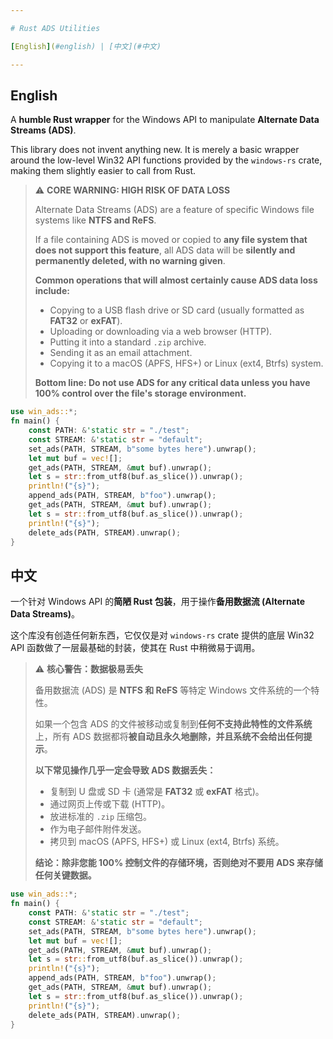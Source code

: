 ```yaml
---

# Rust ADS Utilities

[English](#english) | [中文](#中文)

---
```


<a name="english"></a>

## English

A **humble Rust wrapper** for the Windows API to manipulate **Alternate Data Streams (ADS)**.

This library does not invent anything new. It is merely a basic wrapper around the low-level Win32 API functions provided by the `windows-rs` crate, making them slightly easier to call from Rust.

> ⚠️ **CORE WARNING: HIGH RISK OF DATA LOSS**
>
> Alternate Data Streams (ADS) are a feature of specific Windows file systems like **NTFS and ReFS**.
>
> If a file containing ADS is moved or copied to **any file system that does not support this feature**, all ADS data will be **silently and permanently deleted, with no warning given**.
>
> **Common operations that will almost certainly cause ADS data loss include:**
> *   Copying to a USB flash drive or SD card (usually formatted as **FAT32** or **exFAT**).
> *   Uploading or downloading via a web browser (HTTP).
> *   Putting it into a standard `.zip` archive.
> *   Sending it as an email attachment.
> *   Copying it to a macOS (APFS, HFS+) or Linux (ext4, Btrfs) system.
>
> **Bottom line: Do not use ADS for any critical data unless you have 100% control over the file's storage environment.**

```rust
use win_ads::*;
fn main() {
    const PATH: &'static str = "./test";
    const STREAM: &'static str = "default";
    set_ads(PATH, STREAM, b"some bytes here").unwrap();
    let mut buf = vec![];
    get_ads(PATH, STREAM, &mut buf).unwrap();
    let s = str::from_utf8(buf.as_slice()).unwrap();
    println!("{s}");
    append_ads(PATH, STREAM, b"foo").unwrap();
    get_ads(PATH, STREAM, &mut buf).unwrap();
    let s = str::from_utf8(buf.as_slice()).unwrap();
    println!("{s}");
    delete_ads(PATH, STREAM).unwrap();
}
```

<a name="chinese"></a>

## 中文

一个针对 Windows API 的**简陋 Rust 包装**，用于操作**备用数据流 (Alternate Data Streams)**。

这个库没有创造任何新东西，它仅仅是对 `windows-rs` crate 提供的底层 Win32 API 函数做了一层最基础的封装，使其在 Rust 中稍微易于调用。

> ⚠️ **核心警告：数据极易丢失**
>
> 备用数据流 (ADS) 是 **NTFS 和 ReFS** 等特定 Windows 文件系统的一个特性。
>
> 如果一个包含 ADS 的文件被移动或复制到**任何不支持此特性的文件系统**上，所有 ADS 数据都将**被自动且永久地删除，并且系统不会给出任何提示**。
>
> **以下常见操作几乎一定会导致 ADS 数据丢失：**
> *   复制到 U 盘或 SD 卡 (通常是 **FAT32** 或 **exFAT** 格式)。
> *   通过网页上传或下载 (HTTP)。
> *   放进标准的 `.zip` 压缩包。
> *   作为电子邮件附件发送。
> *   拷贝到 macOS (APFS, HFS+) 或 Linux (ext4, Btrfs) 系统。
>
> **结论：除非您能 100% 控制文件的存储环境，否则绝对不要用 ADS 来存储任何关键数据。**

```rust
use win_ads::*;
fn main() {
    const PATH: &'static str = "./test";
    const STREAM: &'static str = "default";
    set_ads(PATH, STREAM, b"some bytes here").unwrap();
    let mut buf = vec![];
    get_ads(PATH, STREAM, &mut buf).unwrap();
    let s = str::from_utf8(buf.as_slice()).unwrap();
    println!("{s}");
    append_ads(PATH, STREAM, b"foo").unwrap();
    get_ads(PATH, STREAM, &mut buf).unwrap();
    let s = str::from_utf8(buf.as_slice()).unwrap();
    println!("{s}");
    delete_ads(PATH, STREAM).unwrap();
}
```